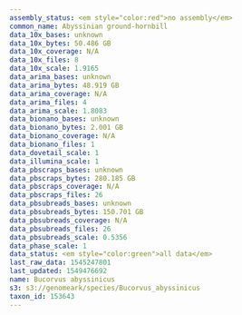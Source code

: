 ```yaml
---
assembly_status: <em style="color:red">no assembly</em>
common_name: Abyssinian ground-hornbill
data_10x_bases: unknown
data_10x_bytes: 50.486 GB
data_10x_coverage: N/A
data_10x_files: 8
data_10x_scale: 1.9165
data_arima_bases: unknown
data_arima_bytes: 48.919 GB
data_arima_coverage: N/A
data_arima_files: 4
data_arima_scale: 1.8083
data_bionano_bases: unknown
data_bionano_bytes: 2.001 GB
data_bionano_coverage: N/A
data_bionano_files: 1
data_dovetail_scale: 1
data_illumina_scale: 1
data_pbscraps_bases: unknown
data_pbscraps_bytes: 280.185 GB
data_pbscraps_coverage: N/A
data_pbscraps_files: 26
data_pbsubreads_bases: unknown
data_pbsubreads_bytes: 150.701 GB
data_pbsubreads_coverage: N/A
data_pbsubreads_files: 26
data_pbsubreads_scale: 0.5356
data_phase_scale: 1
data_status: <em style="color:green">all data</em>
last_raw_data: 1545247801
last_updated: 1549476692
name: Bucorvus abyssinicus
s3: s3://genomeark/species/Bucorvus_abyssinicus
taxon_id: 153643
---
```

